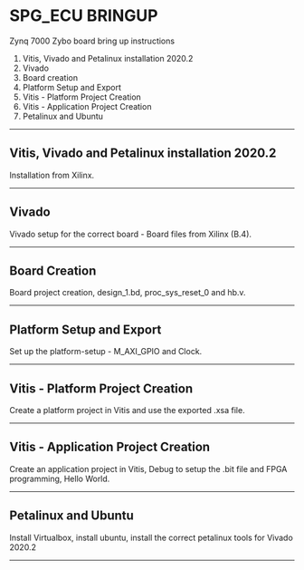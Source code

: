 # SPG_ECU BRINGUP
Zynq 7000 Zybo board bring up instructions
<ol>
    <li> Vitis, Vivado and Petalinux installation 2020.2 </li>
    <li> Vivado </li>
    <li> Board creation </li> 
    <li> Platform Setup and Export </li>
    <li> Vitis - Platform Project Creation </li>
    <li> Vitis - Application Project Creation </li>
    <li> Petalinux and Ubuntu </li>
</ol>
<hr>

## Vitis, Vivado and Petalinux installation 2020.2
Installation from Xilinx.
<hr>

## Vivado
Vivado setup for the correct board - Board files from Xilinx (B.4).
<hr>

## Board Creation
Board project creation, design_1.bd, proc_sys_reset_0 and hb.v.
<hr>

## Platform Setup and Export
Set up the platform-setup - M_AXI_GPIO and Clock.
<hr>

## Vitis - Platform Project Creation
Create a platform project in Vitis and use the exported .xsa file.
<hr>

## Vitis - Application Project Creation
Create an application project in Vitis, Debug to setup the .bit file and FPGA programming, Hello World.
<hr>

## Petalinux and Ubuntu
Install Virtualbox, install ubuntu, install the correct petalinux tools for Vivado 2020.2
<hr>
